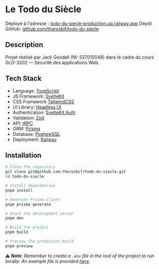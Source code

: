 # Le Todo du Siècle

Déployé à l'adresse : [todo-du-siecle-production.up.railway.app](https://todo-du-siecle-production.up.railway.app)
Dépôt GitHub: [github.com/therosbif/todo-du-siecle](https://github.com/therosbif/todo-du-siecle)

## Description

Projet réalisé par Jack Goodall (NI: 537010048) dans le cadre du cours GLO-3202 — Sécurité des applications Web.

## Tech Stack

- Language: [TypeScript](https://www.typescriptlang.org/)
- JS Framework: [SvelteKit](https://kit.svelte.dev/)
- CSS Framework [TailwindCSS](https://tailwindcss.com/)
- UI Library: [Headless UI](https://headlessui.dev/)
- Authentication: [SvelteKit Auth](https://vercel.com/blog/announcing-sveltekit-auth)
- Validation: [Zod](https://zod.dev/)
- API: [tRPC](https://trpc.io/)
- ORM: [Prisma](https://www.prisma.io/)
- Database: [PostgreSQL](https://www.postgresql.org/)
- Deployment: [Railway](https://railway.app/)

## Installation

```bash
# Clone the repository
git clone git@github.com:therosbif/todo-du-siecle.git
cd todo-du-siecle

# Install dependencies
pnpm install

# Generate Prisma client
pnpm prisma generate

# Start the development server
pnpm dev

# Build the project
pnpm build

# Preview the production build
pnpm preview
```

⚠️ **Note**: *Remember to create a `.env` file in the root of the project to run locally: An example file is provided [here](./.env.example).*
